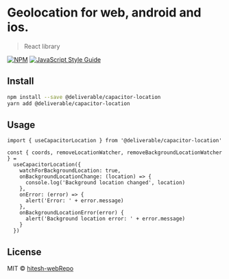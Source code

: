 # Geolocation for web, android and ios.

> React library

[![NPM](https://img.shields.io/npm/v/atomikku.svg)](https://www.npmjs.com/package/atomikku) [![JavaScript Style Guide](https://img.shields.io/badge/code_style-standard-brightgreen.svg)](https://standardjs.com)

## Install

```bash
npm install --save @deliverable/capacitor-location
yarn add @deliverable/capacitor-location
```

## Usage

```tsx
import { useCapacitorLocation } from '@deliverable/capacitor-location'

const { coords, removeLocationWatcher, removeBackgroundLocationWatcher } =
  useCapacitorLocation({
    watchForBackgroundLocation: true,
    onBackgroundLocationChange: (location) => {
      console.log('Background location changed', location)
    },
    onError: (error) => {
      alert('Error: ' + error.message)
    },
    onBackgroundLocationError(error) {
      alert('Background location error: ' + error.message)
    }
  })
```

## License

MIT © [hitesh-webRepo](https://github.com/hitesh-webRepo)
